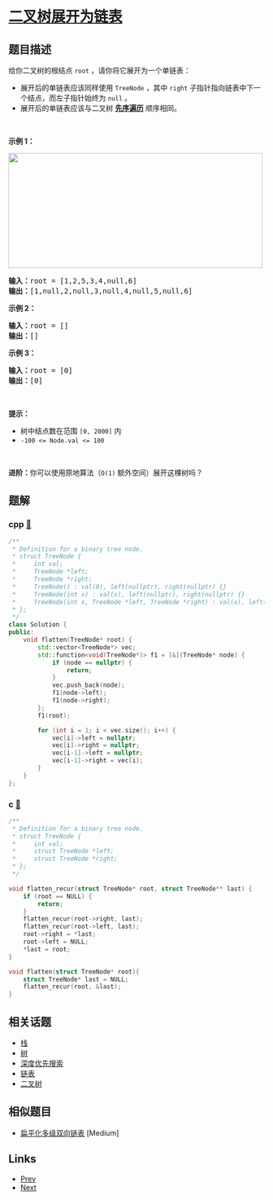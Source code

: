 
# [二叉树展开为链表](https://leetcode-cn.com/problems/flatten-binary-tree-to-linked-list)

## 题目描述

<p>给你二叉树的根结点 <code>root</code> ，请你将它展开为一个单链表：</p>

<ul>
	<li>展开后的单链表应该同样使用 <code>TreeNode</code> ，其中 <code>right</code> 子指针指向链表中下一个结点，而左子指针始终为 <code>null</code> 。</li>
	<li>展开后的单链表应该与二叉树 <a href="https://baike.baidu.com/item/%E5%85%88%E5%BA%8F%E9%81%8D%E5%8E%86/6442839?fr=aladdin" target="_blank"><strong>先序遍历</strong></a> 顺序相同。</li>
</ul>

<p> </p>

<p><strong>示例 1：</strong></p>
<img alt="" src="https://assets.leetcode.com/uploads/2021/01/14/flaten.jpg" style="width: 500px; height: 226px;" />
<pre>
<strong>输入：</strong>root = [1,2,5,3,4,null,6]
<strong>输出：</strong>[1,null,2,null,3,null,4,null,5,null,6]
</pre>

<p><strong>示例 2：</strong></p>

<pre>
<strong>输入：</strong>root = []
<strong>输出：</strong>[]
</pre>

<p><strong>示例 3：</strong></p>

<pre>
<strong>输入：</strong>root = [0]
<strong>输出：</strong>[0]
</pre>

<p> </p>

<p><strong>提示：</strong></p>

<ul>
	<li>树中结点数在范围 <code>[0, 2000]</code> 内</li>
	<li><code>-100 <= Node.val <= 100</code></li>
</ul>

<p> </p>

<p><strong>进阶：</strong>你可以使用原地算法（<code>O(1)</code> 额外空间）展开这棵树吗？</p>


## 题解

### cpp [🔗](flatten-binary-tree-to-linked-list.cpp) 
```cpp
/**
 * Definition for a binary tree node.
 * struct TreeNode {
 *     int val;
 *     TreeNode *left;
 *     TreeNode *right;
 *     TreeNode() : val(0), left(nullptr), right(nullptr) {}
 *     TreeNode(int x) : val(x), left(nullptr), right(nullptr) {}
 *     TreeNode(int x, TreeNode *left, TreeNode *right) : val(x), left(left), right(right) {}
 * };
 */
class Solution {
public:
    void flatten(TreeNode* root) {
        std::vector<TreeNode*> vec;
        std::function<void(TreeNode*)> f1 = [&](TreeNode* node) {
            if (node == nullptr) {
                return;
            }
            vec.push_back(node);
            f1(node->left);
            f1(node->right);
        };
        f1(root);

        for (int i = 1; i < vec.size(); i++) {
            vec[i]->left = nullptr;
            vec[i]->right = nullptr;
            vec[i-1]->left = nullptr;
            vec[i-1]->right = vec[i];
        }
    }
};
```
### c [🔗](flatten-binary-tree-to-linked-list.c) 
```c
/**
 * Definition for a binary tree node.
 * struct TreeNode {
 *     int val;
 *     struct TreeNode *left;
 *     struct TreeNode *right;
 * };
 */

void flatten_recur(struct TreeNode* root, struct TreeNode** last) {
    if (root == NULL) {
        return;
    }
    flatten_recur(root->right, last);
    flatten_recur(root->left, last);
    root->right = *last;
    root->left = NULL;
    *last = root;
}

void flatten(struct TreeNode* root){
    struct TreeNode* last = NULL;
    flatten_recur(root, &last);
}
```


## 相关话题

- [栈](https://leetcode-cn.com/tag/stack) 
- [树](https://leetcode-cn.com/tag/tree) 
- [深度优先搜索](https://leetcode-cn.com/tag/depth-first-search) 
- [链表](https://leetcode-cn.com/tag/linked-list) 
- [二叉树](https://leetcode-cn.com/tag/binary-tree) 


## 相似题目

- [扁平化多级双向链表](../flatten-a-multilevel-doubly-linked-list/README.md)  [Medium] 


## Links

- [Prev](../path-sum/README.md) 
- [Next](../populating-next-right-pointers-in-each-node/README.md) 

